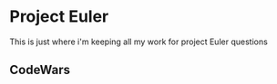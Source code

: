 # Project Euler 
This is just where i'm keeping all my work for project Euler questions

## CodeWars
